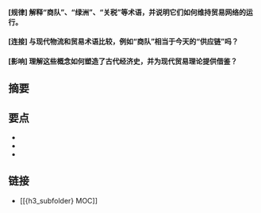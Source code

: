 #### [规律] 解释“商队”、“绿洲”、“关税”等术语，并说明它们如何维持贸易网络的运行。


#### [连接] 与现代物流和贸易术语比较，例如“商队”相当于今天的“供应链”吗？


#### [影响] 理解这些概念如何塑造了古代经济史，并为现代贸易理论提供借鉴？


## 摘要


## 要点

- 
- 
- 

## 链接

- [[{h3_subfolder} MOC]]
